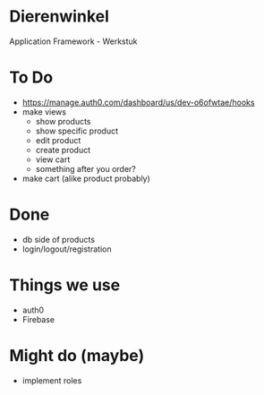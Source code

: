 # Dierenwinkel
Application Framework - Werkstuk

# To Do 
- https://manage.auth0.com/dashboard/us/dev-o6ofwtae/hooks
- make views
  - show products
  - show specific product
  - edit product
  - create product
  - view cart
  - something after you order?
- make cart (alike product probably)

# Done
- db side of products
- login/logout/registration

# Things we use
- auth0
- Firebase

# Might do (maybe)
- implement roles
